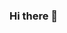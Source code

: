 ### Hi there 👋

<!--
**Kaylalittle-dev/Kaylalittle-dev** is a ✨ _special_ ✨ repository because its `README.md` (this file) appears on your GitHub profile.

Here are some ideas to get you started:

- 🔭 I’m currently working on projects to enhance my front-end development skills
- 🌱 I’m currently learning JavaScript and backend web & app development 
- 👯 I’m looking to collaborate on ...
- 🤔 I’m looking for help with back end operations and programming and algorithms
- 💬 Ask me about my hobbies - fun things I do when I am not coding
- 📫 How to reach me: 
  IG: @KayCPequena
  Twitter: @KaylaCLittle
  LinkedIn: https://www.linkedin.com/in/kaylalittle22/
- 😄 Pronouns: She/Her
- ⚡ Fun fact: I love to laugh, listen to music and watch movies (esp. psychological ones)!
-->
